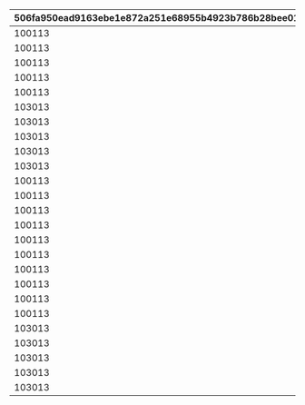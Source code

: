 |506fa950ead9163ebe1e872a251e68955b4923b786b28bee019c474f7f1f41b3|623d294f9390ff2c08f23cd9ff7c40982ae858b98ce9ea0df371d9cc7f2d88dd|6150a0b85477f4000a1c5f850ea972050f93c5c14d30538beead61a9ce8db611|737bb57e3d1933b5d92df012fb3499e42f99d0a79c9a6f915a2d9c19311208b9|af12a4fc89275f13b72ecb8cd2c4ac38a45763a2c895c0e6755169f3d24c6c0d|1039603b8f66cb8ebc07ea6111344fc8903d635a288064dd18d84c42a343e898|eb6097ee2bc40e3a03e41ef22954413d79339984ee28a528bda4b293ffd7b47b|fb68d64863721943669ac4f13e2bf6fe3a9958cffc1750c1a710b1bc1231ef50|e3f0445101fc098f1052a74d37b10b9dd8e29f7a15687aa5da85bcd0fffbf3eb|e66a3dd64b9476cce022a11aed61840ad691941f3edcc43bf6d31ac1a035d3d7|2452b4db73aecae19424e1e1849bcf7409a3b732c5b7674e4e981db90ef3ceb9|2f6bdb31e0e05d1cee8732a0007ae53ed439b2d78977051854cf5e94c466c14b|8a3f5338721564a4689179f39f73c5fd11575a5fbbfe06b0c247cce0db58df1a|6e2cef3f0b44a083cbc1d55ce4689657ee947ca98e34918629029278e8c00b6b|43f550f129826d609c4abcc9180dd91fafb2678ae520758686240b1514779a68|
| --- | --- | --- | --- | --- | --- | --- | --- | --- | --- | --- | --- | --- | --- | --- |
|100113|bgm_M57|1|1|90110001|bgm_M57|1|701000101|0|90|110001|100113|EASY|0|0|
|100113|bgm_M57|2|1|90110002|bgm_M57|1|701000102|0|90|110001|100113|NORMAL|0|0|
|100113|bgm_M57|3|1|90110003|bgm_M57|1|701000103|0|90|110001|100113|HARD|0|0|
|100113|bgm_M57|4|1|90110004|bgm_M57|1|701000104|0|90|110001|100113|VERY HARD|0|0|
|100113|bgm_M57|5|1|90110005|bgm_M57|1|701000105|0|90|110001|100113|EXTREME|0|0|
|103013|bgm_M169|1|1|90120001|bgm_M169|2|701000201|0|90|120001|103013|EASY|0|0|
|103013|bgm_M169|2|1|90120002|bgm_M169|2|701000202|0|90|120001|103013|NORMAL|0|0|
|103013|bgm_M169|3|1|90120003|bgm_M169|2|701000203|0|90|120001|103013|HARD|0|0|
|103013|bgm_M169|4|1|90120004|bgm_M169|2|701000204|0|90|120001|103013|VERY HARD|0|0|
|103013|bgm_M169|5|1|90120005|bgm_M169|2|701000205|0|90|120001|103013|EXTREME|0|0|
|100113|bgm_M64|1|1|90130001|bgm_M64|3|701000301|0|90|130001|100113|EASY|0|0|
|100113|bgm_M64|2|1|90130002|bgm_M64|3|701000302|0|90|130001|100113|NORMAL|0|0|
|100113|bgm_M64|3|1|90130003|bgm_M64|3|701000303|0|90|130001|100113|HARD|0|0|
|100113|bgm_M64|4|1|90130004|bgm_M64|3|701000304|0|90|130001|100113|VERY HARD|0|0|
|100113|bgm_M64|5|1|90130005|bgm_M64|3|701000305|0|90|130001|100113|EXTREME|0|0|
|100113|bgm_M07|1|1|90140001|bgm_M07|4|701000401|0|90|140001|100113|EASY|0|0|
|100113|bgm_M07|2|1|90140002|bgm_M07|4|701000402|0|90|140001|100113|NORMAL|0|0|
|100113|bgm_M07|3|1|90140003|bgm_M07|4|701000403|0|90|140001|100113|HARD|0|0|
|100113|bgm_M07|4|1|90140004|bgm_M07|4|701000404|0|90|140001|100113|VERY HARD|0|0|
|100113|bgm_M07|5|1|90140005|bgm_M07|4|701000405|0|90|140001|100113|EXTREME|0|0|
|103013|bgm_M170|1|1|90150001|bgm_M170|5|701000501|0|90|150001|103013|EASY|0|0|
|103013|bgm_M170|2|1|90150002|bgm_M170|5|701000502|0|90|150001|103013|NORMAL|0|0|
|103013|bgm_M170|3|1|90150003|bgm_M170|5|701000503|0|90|150001|103013|HARD|0|0|
|103013|bgm_M170|4|1|90150004|bgm_M170|5|701000504|0|90|150001|103013|VERY HARD|0|0|
|103013|bgm_M170|5|1|90150005|bgm_M170|5|701000505|0|90|150001|103013|EXTREME|0|0|